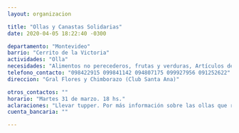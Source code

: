 ```yaml
---
layout: organizacion

title: "Ollas y Canastas Solidarias"
date: 2020-04-05 18:22:40 -0300

departamento: "Montevideo"
barrio: "Cerrito de la Victoria"
actividades: "Olla"
necesidades: "Alimentos no perecederos, frutas y verduras, Artículos de limpieza, tuppers, cubiertos descartables"
telefono_contacto: "098422915 099841142 094807175 099927956 091252622"
direccion: "Gral Flores y Chimborazo (Club Santa Ana)"

otros_contactos: ""
horario: "Martes 31 de marzo. 18 hs."
aclaraciones: "Llevar tupper. Por más información sobre las ollas que realiza esta organización: En instagram: ollasolidariamunicipiod . En facebook: OllaSolidarias"
cuenta_bancaria: ""

---
```

